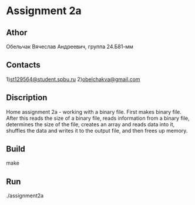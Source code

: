 # Assignment 2a
## Athor
Обельчак Вячеслав Андреевич, группа 24.Б81-мм
## Contacts
1)st129564@student.spbu.ru    2)obelchakva@gmail.com
## Discription
Home assignment 2a - working with a binary file. First makes binary file. After this reads the size of a binary file,
reads information from a binary file, determines the size of the file, creates an array and reads data into it,
shuffles the data and writes it to the output file, and then frees up memory.
## Build
make
## Run
./assignment2a
